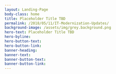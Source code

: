 ```yaml
---
layout: Landing-Page
body-class: home
title: Placeholder Title TBD
permalink: /2018/05/11/IT-Modernization-Updates/
background-image: /assets/img/grey.background.png
hero-text: Placeholder Title TBD
hero-byline:
hero-button-text: 
hero-button-link: 
banner-heading: 
banner-text: 
banner-button-text: 
banner-button-link: 
---
```


